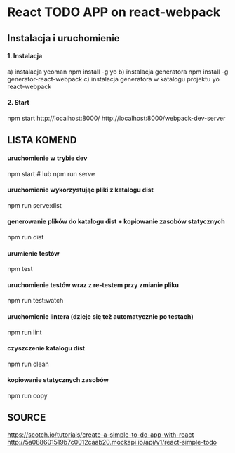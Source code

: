 # React TODO APP on react-webpack


## Instalacja i uruchomienie
#### 1. Instalacja
a) instalacja yeoman npm install -g yo
b) instalacja generatora npm install -g generator-react-webpack
c) instalacja generatora w katalogu projektu yo react-webpack

#### 2. Start
npm start
http://localhost:8000/
http://localhost:8000/webpack-dev-server


## LISTA KOMEND 

#### uruchomienie w trybie dev
npm start # lub
npm run serve

#### uruchomienie wykorzystując pliki z katalogu dist
npm run serve:dist

#### generowanie plików do katalogu dist + kopiowanie zasobów statycznych
npm run dist

#### urumienie testów
npm test

#### uruchomienie testów wraz z re-testem przy zmianie pliku
npm run test:watch

#### uruchomienie lintera (dzieje się też automatycznie po testach)
npm run lint

#### czyszczenie katalogu dist
npm run clean

#### kopiowanie statycznych zasobów
npm run copy

## SOURCE

https://scotch.io/tutorials/create-a-simple-to-do-app-with-react
http://5a088601519b7c0012caab20.mockapi.io/api/v1/react-simple-todo